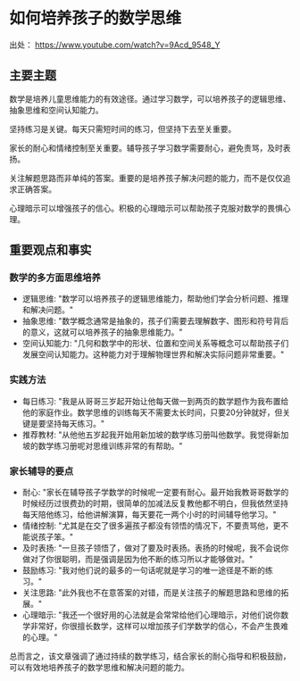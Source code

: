 # 如何培养孩子的数学思维

出处： https://www.youtube.com/watch?v=9Acd_9548_Y

## 主要主题

数学是培养儿童思维能力的有效途径。通过学习数学，可以培养孩子的逻辑思维、抽象思维和空间认知能力。

坚持练习是关键。每天只需短时间的练习，但坚持下去至关重要。

家长的耐心和情绪控制至关重要。辅导孩子学习数学需要耐心，避免责骂，及时表扬。

关注解题思路而非单纯的答案。重要的是培养孩子解决问题的能力，而不是仅仅追求正确答案。

心理暗示可以增强孩子的信心。积极的心理暗示可以帮助孩子克服对数学的畏惧心理。

## 重要观点和事实

### 数学的多方面思维培养
- 逻辑思维: "数学可以培养孩子的逻辑思维能力，帮助他们学会分析问题、推理和解决问题。"
- 抽象思维: "数学概念通常是抽象的，孩子们需要去理解数字、图形和符号背后的意义，这就可以培养孩子的抽象思维能力。"
- 空间认知能力: "几何和数学中的形状、位置和空间关系等概念可以帮助孩子们发展空间认知能力。这种能力对于理解物理世界和解决实际问题非常重要。"

### 实践方法
- 每日练习: "我是从哥哥三岁起开始让他每天做一到两页的数学题作为我布置给他的家庭作业。数学思维的训练每天不需要太长时间，只要20分钟就好，但关键是要坚持每天练习。"
- 推荐教材: "从他他五岁起我开始用新加坡的数学练习册叫他数学。我觉得新加坡的数学练习册呢对思维训练非常的有帮助。"

### 家长辅导的要点
- 耐心: "家长在辅导孩子学数学的时候呢一定要有耐心。最开始我教哥哥数学的时候经历过很费劲的时期，很简单的加减法反复教他都不明白，但我依然坚持每天陪他练习，给他讲解演算，每天要花一两个小时的时间辅导他学习。"
- 情绪控制: "尤其是在交了很多遍孩子都没有领悟的情况下，不要责骂他，更不能说孩子笨。"
- 及时表扬: "一旦孩子领悟了，做对了要及时表扬。表扬的时候呢，我不会说你做对了你很聪明，而是强调是因为他不断的练习所以才能够做对。"
- 鼓励练习: "我对他们说的最多的一句话呢就是学习的唯一途径是不断的练习。"
- 关注思路: "此外我也不在意答案的对错，而是关注孩子的解题思路和思维的拓展。"
- 心理暗示: "我还一个很好用的心法就是会常常给他们心理暗示，对他们说你数学非常好，你很擅长数学，这样可以增加孩子们学数学的信心，不会产生畏难的心理。"

总而言之，该文章强调了通过持续的数学练习，结合家长的耐心指导和积极鼓励，可以有效地培养孩子的数学思维和解决问题的能力。